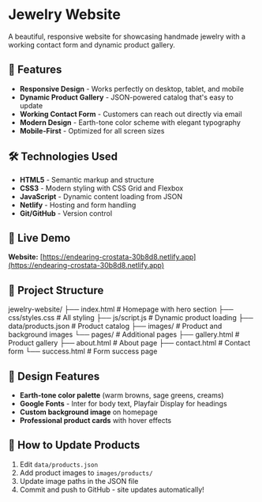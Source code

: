 # Jewelry Website

A beautiful, responsive website for showcasing handmade jewelry with a working contact form and dynamic product gallery.

## 🌟 Features

- **Responsive Design** - Works perfectly on desktop, tablet, and mobile
- **Dynamic Product Gallery** - JSON-powered catalog that's easy to update
- **Working Contact Form** - Customers can reach out directly via email
- **Modern Design** - Earth-tone color scheme with elegant typography
- **Mobile-First** - Optimized for all screen sizes

## 🛠️ Technologies Used

- **HTML5** - Semantic markup and structure
- **CSS3** - Modern styling with CSS Grid and Flexbox
- **JavaScript** - Dynamic content loading from JSON
- **Netlify** - Hosting and form handling
- **Git/GitHub** - Version control

## 🚀 Live Demo

**Website:** [https://endearing-crostata-30b8d8.netlify.app](https://endearing-crostata-30b8d8.netlify.app)

## 📁 Project Structure

jewelry-website/
├── index.html # Homepage with hero section
├── css/styles.css # All styling
├── js/script.js # Dynamic product loading
├── data/products.json # Product catalog
├── images/ # Product and background images
└── pages/ # Additional pages
├── gallery.html # Product gallery
├── about.html # About page
├── contact.html # Contact form
└── success.html # Form success page


## 🎨 Design Features

- **Earth-tone color palette** (warm browns, sage greens, creams)
- **Google Fonts** - Inter for body text, Playfair Display for headings
- **Custom background image** on homepage
- **Professional product cards** with hover effects

## 📝 How to Update Products

1. Edit `data/products.json`
2. Add product images to `images/products/`
3. Update image paths in the JSON file
4. Commit and push to GitHub - site updates automatically!

